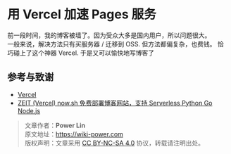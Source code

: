 # 用 Vercel 加速 Pages 服务

前一段时间，我的博客被墙了。因为受众大多是国内用户，所以问题很大。  
一般来说，解决方法只有买服务器 / 迁移到 OSS. 但方法都偏复杂，也费钱。
恰巧碰上了这个神器 Vercel. 于是又可以愉快地写博客了

## 参考与致谢

- [Vercel](https://vercel.com/)
- [ZEIT (Vercel) now.sh 免费部署博客网站，支持 Serverless Python Go Node.js](https://wivwiv.com/post/zeit-use-guide/)

> 文章作者：**Power Lin**  
> 原文地址：<https://wiki-power.com>  
> 版权声明：文章采用 [CC BY-NC-SA 4.0](https://creativecommons.org/licenses/by/4.0/deed.zh) 协议，转载请注明出处。
